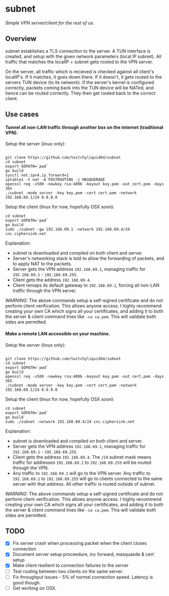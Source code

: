 
# subnet

_Simple VPN server/client for the rest of us._

## Overview

subnet establishes a TLS connection to the server. A TUN interface is created, and setup with the given network parameters (local IP subnet). All traffic that matches the localIP + subnet gets routed to the VPN server.

On the server, all traffic which is recieved is checked against all client's localIP's. If it matches, it goes down there. If it doesn't, it gets routed to the servers TUN device (to its network). If the server's kernel is configured correctly, packets coming back into the TUN device will be NATed, and hence can be routed correctly. They then get routed back to the correct client.

## Use cases

#### Tunnel all non-LAN traffic through another box on the internet (traditional VPN).

Setup the server (linux only):

```shell

git clone https://github.com/twitchyliquid64/subnet
cd subnet
export GOPATH=`pwd`
go build
sysctl net.ipv4.ip_forward=1
iptables -t nat -A POSTROUTING -j MASQUERADE
openssl req -x509 -newkey rsa:4096 -keyout key.pem -out cert.pem -days 365
./subnet -mode server -key key.pem -cert cert.pem -network 192.168.69.1/24 0.0.0.0
```

Setup the client (linux for now, hopefully OSX soon):

```shell
cd subnet
export GOPATH=`pwd`
go build
sudo ./subnet -gw 192.168.69.1 -network 192.168.69.4/24 cnc.ciphersink.net
```

Explanation:
 * subnet is downloaded and compiled on both client and server.
 * Server's networking stack is told to allow the forwarding of packets, and to apply NAT to the packets.
 * Server gets the VPN address `192.168.69.1`, managing traffic for `192.168.69.1` - `192.168.69.255`.
 * Client gets the address `192.168.69.4`.
 * Client remaps its default gateway to `192.168.69.1`, forcing all non-LAN traffic through the VPN server.

*WARNING:* The above commands setup a self-signed certificate and do not perform client verification. This allows anyone access. I highly recommend creating your own
CA which signs all your certificates, and adding it to both the server & client command lines like `-ca ca.pem`. This will validate both sides are permitted.

#### Make a remote LAN accessible on your machine.

Setup the server (linux only):

```shell

git clone https://github.com/twitchyliquid64/subnet
cd subnet
export GOPATH=`pwd`
go build
openssl req -x509 -newkey rsa:4096 -keyout key.pem -out cert.pem -days 365
./subnet -mode server -key key.pem -cert cert.pem -network 192.168.69.1/24 0.0.0.0
```

Setup the client (linux for now, hopefully OSX soon):

```shell
cd subnet
export GOPATH=`pwd`
go build
sudo ./subnet -network 192.168.69.4/24 cnc.ciphersink.net
```

Explanation:
 * subnet is downloaded and compiled on both client and server.
 * Server gets the VPN address `192.168.69.1`, managing traffic for `192.168.69.1` - `192.168.69.255`.
 * Client gets the address `192.168.69.4`. The `/24` subnet mask means traffic for addresses `192.168.69.1` to `192.168.69.255` will be routed through the VPN.
 * Any traffic to `192.168.69.1` will go to the VPN server. Any traffic to `192.168.69.1` to `192.168.69.255` will go to clients connected to the same server with that address. All other traffic is routed outside of subnet.

*WARNING:* The above commands setup a self-signed certificate and do not perform client verification. This allows anyone access. I highly recommend creating your own
CA which signs all your certificates, and adding it to both the server & client command lines like `-ca ca.pem`. This will validate both sides are permitted.



## TODO

 - [x] Fix server crash when processing packet when the client closes connection
 - [x] Document server setup proceedure, inc forward, masquasde & cert setup
 - [x] Make client resilient to connection failures to the server
 - [ ] Test routing between two clients on the same server.
 - [ ] Fix throughput issues - 5% of normal connection speed. Latency is good though.
 - [ ] Get working on OSX.
